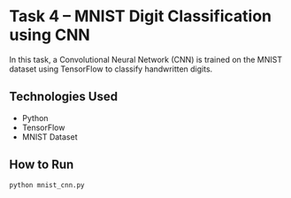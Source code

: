 
# Task 4 – MNIST Digit Classification using CNN

In this task, a Convolutional Neural Network (CNN) is trained on the MNIST dataset using TensorFlow to classify handwritten digits.

## Technologies Used
- Python
- TensorFlow
- MNIST Dataset

## How to Run
```bash
python mnist_cnn.py
